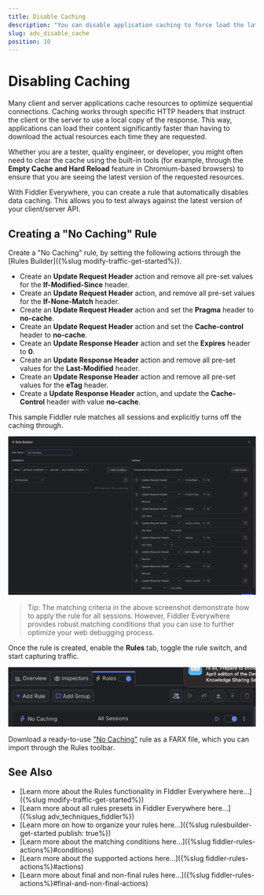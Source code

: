 ```yaml
---
title: Disable Caching
description: "You can disable application caching to force load the latest resources while using Fiddler's rules."
slug: adv_disable_cache
position: 10
---
```


# Disabling Caching

Many client and server applications cache resources to optimize sequential connections. Caching works through specific HTTP headers that instruct the client or the server to use a local copy of the response. This way, applications can load their content significantly faster than having to download the actual resources each time they are requested.

Whether you are a tester, quality engineer, or developer, you might often need to clear the cache using the built-in tools (for example, through the **Empty Cache and Hard Reload** feature in Chromium-based browsers) to ensure that you are seeing the latest version of the requested resources.

With Fiddler Everywhere, you can create a rule that automatically disables data caching. This allows you to test always against the latest version of your client/server API.

## Creating a "No Caching" Rule

Create a "No Caching" rule, by setting the following actions through the [Rules Builder]({%slug modify-traffic-get-started%}).

- Create an **Update Request Header** action and remove all pre-set values for the **If-Modified-Since** header.
- Create an **Update Request Header** action, and remove all pre-set values for the **If-None-Match** header.
- Create an **Update Request Header** action and set the **Pragma** header to **no-cache**.
- Create an **Update Request Header** action and set the **Cache-control** header to **no-cache**.
- Create an **Update Response Header** action and set the **Expires** header to **0**.
- Create an **Update Response Header** action and remove all pre-set values for the **Last-Modified** header.
- Create an **Update Response Header** action and remove all pre-set values for the **eTag** header.
- Create a **Update Response Header** action, and update the **Cache-Control** header with value **no-cache**.

This sample Fiddler rule matches all sessions and explicitly turns off the caching through.

![Creating "No Caching" rule](../../images/advanced/adv-tech-no-caching.png)

> Tip: The matching criteria in the above screenshot demonstrate how to apply the rule for all sessions. However, Fiddler Everywhere provides robust matching conditions that you can use to further optimize your web debugging process.

Once the rule is created, enable the **Rules** tab, toggle the rule switch, and start capturing traffic.

![Activating the "No Caching" rule](../../images/advanced/adv-tech-no-caching-active-rule.png)

Download a ready-to-use <a href="https://github.com/telerik/fiddler-everywhere/tree/master/rules/no-caching" target="_blank">"No Caching"</a> rule as a FARX file, which you can import through the Rules toolbar.

 
  
## See Also

* [Learn more about the Rules functionality in FIddler Everywhere here...]({%slug modify-traffic-get-started%})
* [Learn more about all rules presets in Fiddler Everywhere here...]({%slug adv_techniques_fiddler%})
* [Learn more on how to organize your rules here...]({%slug rulesbuilder-get-started
publish: true%})
* [Learn more about the matching conditions here...]({%slug fiddler-rules-actions%}#conditions)
* [Learn more about the supported actions here...]({%slug fiddler-rules-actions%}#actions)
* [Learn more about final and non-final rules here...]({%slug fiddler-rules-actions%}#final-and-non-final-actions)